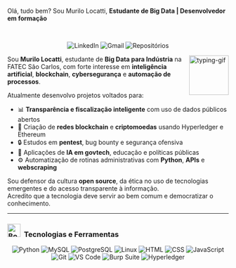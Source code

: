 Olá, tudo bem? Sou Murilo Locatti, **Estudante de Big Data | Desenvolvedor em formação**

<br>

<!-- Contact Badges -->
<p align="center">

  <a href="https://www.linkedin.com/in/murilo-locatti-cavalho-36b03a140/" style="text-decoration: none;">
    <img alt="LinkedIn" title="Conecte-se comigo no LinkedIn" 
         src="https://custom-icon-badges.demolab.com/badge/-LinkedIn-282A36?style=for-the-badge&logo=linkedin&logoColor=white&labelColor=006192" />
  </a>

  <a href="mailto:locattimurilo@gmail.com" style="text-decoration: none;">
    <img alt="Gmail" title="Enviar e-mail" 
         src="https://custom-icon-badges.demolab.com/badge/-E--mail-282A36?style=for-the-badge&logo=gmail&logoColor=white&labelColor=DB4437" />
  </a>

  <a href="https://github.com/locattimurilo?tab=repositories" style="text-decoration: none;">
    <img alt="Repositórios" title="Ver repositórios no GitHub" 
         src="https://custom-icon-badges.demolab.com/badge/-Repositórios-282A36?style=for-the-badge&logo=repo&logoColor=white&labelColor=333333" />
  </a>

</p>

<!-- GIF lateral -->
<img align="right" alt="typing-gif" src="https://media.tenor.com/dHk-LfzHrtwAAAAj/linux-computer.gif" width="90px" />

Sou **Murilo Locatti**, estudante de **Big Data para Indústria** na FATEC São Carlos, com forte interesse em **inteligência artificial**, **blockchain**, **cybersegurança** e **automação de processos**.

Atualmente desenvolvo projetos voltados para:

- 📊 **Transparência e fiscalização inteligente** com uso de dados públicos abertos  
- 🔗 Criação de **redes blockchain** e **criptomoedas** usando Hyperledger e Ethereum  
- 🔒 Estudos em **pentest**, bug bounty e segurança ofensiva  
- 🧠 Aplicações de **IA em govtech**, educação e políticas públicas  
- ⚙️ Automatização de rotinas administrativas com **Python**, **APIs** e **webscraping**

Sou defensor da cultura **open source**, da ética no uso de tecnologias emergentes e do acesso transparente à informação.  
Acredito que a tecnologia deve servir ao bem comum e democratizar o conhecimento.

---

<h3><img src="https://raw.githubusercontent.com/Tarikul-Islam-Anik/Telegram-Animated-Emojis/main/Objects/Books.webp" alt="Books" width="30" height="30" /> &nbsp;Tecnologias e Ferramentas</h3>

<div align="center">
  <img alt="Python" src="https://img.shields.io/badge/Python-3670A0?style=for-the-badge&logo=python&logoColor=white" />
  <img alt="MySQL" src="https://img.shields.io/badge/MySQL-005C84?style=for-the-badge&logo=mysql&logoColor=white" />
  <img alt="PostgreSQL" src="https://img.shields.io/badge/PostgreSQL-336791?style=for-the-badge&logo=postgresql&logoColor=white" />
  <img alt="Linux" src="https://img.shields.io/badge/Linux-000000?style=for-the-badge&logo=linux&logoColor=white" />
  <img alt="HTML" src="https://img.shields.io/badge/HTML5-E44D26?style=for-the-badge&logo=html5&logoColor=white" />
  <img alt="CSS" src="https://img.shields.io/badge/CSS3-264de4?style=for-the-badge&logo=css3&logoColor=white" />
  <img alt="JavaScript" src="https://img.shields.io/badge/JavaScript-F7DF1E?style=for-the-badge&logo=javascript&logoColor=black" />
  <img alt="Git" src="https://img.shields.io/badge/Git-F05032?style=for-the-badge&logo=git&logoColor=white" />
  <img alt="VS Code" src="https://img.shields.io/badge/VSCode-007ACC?style=for-the-badge&logo=visualstudiocode&logoColor=white" />
  <img alt="Burp Suite" src="https://img.shields.io/badge/BurpSuite-E34320?style=for-the-badge&logo=burpsuite&logoColor=white" />
  <img alt="Hyperledger" src="https://img.shields.io/badge/Hyperledger%20Besu-1E8CBE?style=for-the-badge&logo=hyperledger&logoColor=white" />
</div>
